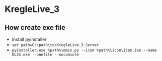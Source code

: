 # KregleLive_3

## How create exe file
- Install pyinstaller
- `set path=C:\path\to\KregleLive_3_Server`
- `pyinstaller.exe %path%\main.py --icon %path%\icon\icon.ico --name KL3S.exe --onefile --noconsole `